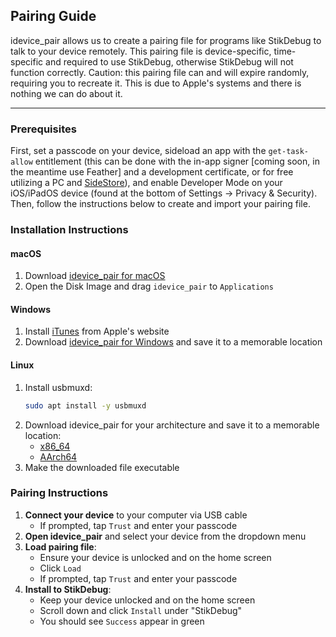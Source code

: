 ## Pairing Guide

idevice_pair allows us to create a pairing file for programs like StikDebug to talk to your device remotely. This pairing file is device-specific, time-specific and required to use StikDebug, otherwise StikDebug will not function correctly. Caution: this pairing file can and will expire randomly, requiring you to recreate it. This is due to Apple's systems and there is nothing we can do about it.

---
### Prerequisites
First, set a passcode on your device, sideload an app with the `get-task-allow` entitlement (this can be done with the in-app signer \[coming soon, in the meantime use Feather] and a development certificate, or for free utilizing a PC and [SideStore](https://sidestore.io/)), and enable Developer Mode on your iOS/iPadOS device (found at the bottom of Settings → Privacy & Security). Then, follow the instructions below to create and import your pairing file.

### Installation Instructions
#### macOS
1. Download [idevice_pair for macOS](https://github.com/jkcoxson/idevice_pair/releases/latest/download/idevice_pair--macos-universal.dmg)
2. Open the Disk Image and drag `idevice_pair` to `Applications`

#### Windows
1. Install [iTunes](https://apple.com/itunes/download/win64) from Apple's website
2. Download [idevice_pair for Windows](https://github.com/jkcoxson/idevice_pair/releases/latest/download/idevice_pair--windows-x86_64.exe) and save it to a memorable location

#### Linux
1. Install usbmuxd: 
   ```bash
   sudo apt install -y usbmuxd
   ```
2. Download idevice_pair for your architecture and save it to a memorable location:
   - [x86_64](https://github.com/jkcoxson/idevice_pair/releases/latest/download/idevice_pair--linux-x86_64.AppImage)
   - [AArch64](https://github.com/jkcoxson/idevice_pair/releases/latest/download/idevice_pair--linux-aarch64.AppImage)
3. Make the downloaded file executable

### Pairing Instructions

1. **Connect your device** to your computer via USB cable
   - If prompted, tap `Trust` and enter your passcode
2. **Open idevice_pair** and select your device from the dropdown menu
3. **Load pairing file**: 
   - Ensure your device is unlocked and on the home screen
   - Click `Load`
   - If prompted, tap `Trust` and enter your passcode
4. **Install to StikDebug**:
   - Keep your device unlocked and on the home screen
   - Scroll down and click `Install` under "StikDebug"
   - You should see `Success` appear in green
